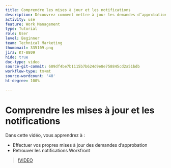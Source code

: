 ```yaml
---
title: Comprendre les mises à jour et les notifications
description: Découvrez comment mettre à jour les demandes d’approbation et retrouver vos notifications dans Workfront.
activity: use
feature: Work Management
type: Tutorial
role: User
level: Beginner
team: Technical Marketing
thumbnail: 335109.png
jira: KT-8809
hide: true
doc-type: video
source-git-commit: 609df4be7b1115b7b624d9e8e758845cd2a51bdb
workflow-type: tm+mt
source-wordcount: '40'
ht-degree: 100%

---
```


# Comprendre les mises à jour et les notifications

Dans cette vidéo, vous apprendrez à :

* Effectuer vos propres mises à jour des demandes d’approbation
* Retrouver les notifications Workfront

>[!VIDEO](https://video.tv.adobe.com/v/335109/?quality=12&learn=on)

<!---
learn more URLS
Tag others on updates
Update work
--->
